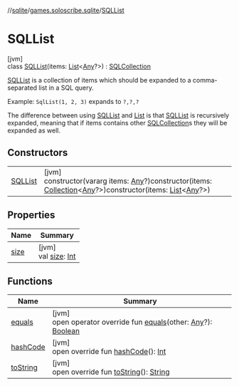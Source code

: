 //[sqlite](../../../index.md)/[games.soloscribe.sqlite](../index.md)/[SQLList](index.md)

# SQLList

[jvm]\
class [SQLList](index.md)(items: [List](https://kotlinlang.org/api/latest/jvm/stdlib/kotlin-stdlib/kotlin.collections/-list/index.html)&lt;[Any](https://kotlinlang.org/api/latest/jvm/stdlib/kotlin-stdlib/kotlin/-any/index.html)?&gt;) : [SQLCollection](../-s-q-l-collection/index.md)

[SQLList](index.md) is a collection of items which should be expanded to a comma-separated list in a SQL query.

Example: `SqlList(1, 2, 3)` expands to `?,?,?`

The difference between using [SQLList](index.md) and [List](https://kotlinlang.org/api/latest/jvm/stdlib/kotlin-stdlib/kotlin.collections/-list/index.html) is that [SQLList](index.md) is recursively expanded, meaning that if items contains other [SQLCollection](../-s-q-l-collection/index.md)s they will be expanded as well.

## Constructors

| | |
|---|---|
| [SQLList](-s-q-l-list.md) | [jvm]<br>constructor(vararg items: [Any](https://kotlinlang.org/api/latest/jvm/stdlib/kotlin-stdlib/kotlin/-any/index.html)?)constructor(items: [Collection](https://kotlinlang.org/api/latest/jvm/stdlib/kotlin-stdlib/kotlin.collections/-collection/index.html)&lt;[Any](https://kotlinlang.org/api/latest/jvm/stdlib/kotlin-stdlib/kotlin/-any/index.html)?&gt;)constructor(items: [List](https://kotlinlang.org/api/latest/jvm/stdlib/kotlin-stdlib/kotlin.collections/-list/index.html)&lt;[Any](https://kotlinlang.org/api/latest/jvm/stdlib/kotlin-stdlib/kotlin/-any/index.html)?&gt;) |

## Properties

| Name | Summary |
|---|---|
| [size](../-s-q-l-collection/size.md) | [jvm]<br>val [size](../-s-q-l-collection/size.md): [Int](https://kotlinlang.org/api/latest/jvm/stdlib/kotlin-stdlib/kotlin/-int/index.html) |

## Functions

| Name | Summary |
|---|---|
| [equals](equals.md) | [jvm]<br>open operator override fun [equals](equals.md)(other: [Any](https://kotlinlang.org/api/latest/jvm/stdlib/kotlin-stdlib/kotlin/-any/index.html)?): [Boolean](https://kotlinlang.org/api/latest/jvm/stdlib/kotlin-stdlib/kotlin/-boolean/index.html) |
| [hashCode](hash-code.md) | [jvm]<br>open override fun [hashCode](hash-code.md)(): [Int](https://kotlinlang.org/api/latest/jvm/stdlib/kotlin-stdlib/kotlin/-int/index.html) |
| [toString](../-s-q-l-collection/to-string.md) | [jvm]<br>open override fun [toString](../-s-q-l-collection/to-string.md)(): [String](https://kotlinlang.org/api/latest/jvm/stdlib/kotlin-stdlib/kotlin/-string/index.html) |
